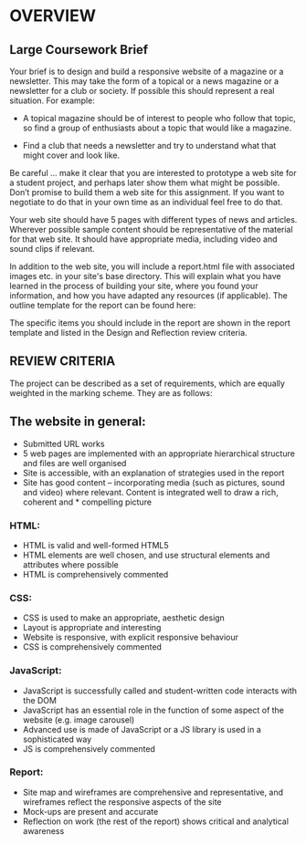 # OVERVIEW

## Large Coursework Brief

Your brief is to design and build a responsive website of a magazine or a newsletter. This may take the form of a topical or a news magazine or a newsletter for a club or society. If possible this should represent a real situation. For example:

- A topical magazine should be of interest to people who follow that topic, so find a group of enthusiasts about a topic that would like a magazine.

- Find a club that needs a newsletter and try to understand what that might cover and look like.

Be careful ... make it clear that you are interested to prototype a web site for a student project, and perhaps later show them what might be possible. Don’t promise to build them a web site for this assignment. If you want to negotiate to do that in your own time as an individual feel free to do that.

Your web site should have 5 pages with different types of news and articles. Wherever possible sample content should be representative of the material for that web site. It should have appropriate media, including video and sound clips if relevant.

In addition to the web site, you will include a report.html file with associated images etc. in your site's base directory. This will explain what you have learned in the process of building your site, where you found your information, and how you have adapted any resources (if applicable). The outline template for the report can be found here:

The specific items you should include in the report are shown in the report template and listed in the Design and Reflection review criteria.

## REVIEW CRITERIA

The project can be described as a set of requirements, which are equally weighted in the marking scheme. They are as follows:

## The website in general:

- Submitted URL works
- 5 web pages are implemented with an appropriate hierarchical structure and files are well organised
- Site is accessible, with an explanation of strategies used in the report
- Site has good content – incorporating media (such as pictures, sound and video) where relevant. Content is integrated well to draw a rich, coherent and \* compelling picture

### HTML:

- HTML is valid and well-formed HTML5
- HTML elements are well chosen, and use structural elements and attributes where possible
- HTML is comprehensively commented

### CSS:

- CSS is used to make an appropriate, aesthetic design
- Layout is appropriate and interesting
- Website is responsive, with explicit responsive behaviour
- CSS is comprehensively commented

### JavaScript:

- JavaScript is successfully called and student-written code interacts with the DOM
- JavaScript has an essential role in the function of some aspect of the website (e.g. image carousel)
- Advanced use is made of JavaScript or a JS library is used in a sophisticated way
- JS is comprehensively commented

### Report:

- Site map and wireframes are comprehensive and representative, and wireframes reflect the responsive aspects of the site
- Mock-ups are present and accurate
- Reflection on work (the rest of the report) shows critical and analytical awareness
